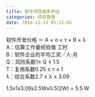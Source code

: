 ```yaml
---
title: 软件项目成本评估
categories: 项目管理
date: 2018-12-13 05:12:05
---
```




软件开发价格 ＝ A × σ × τ × B × λ  
A：估算工作量经验值  工时  
B：软件企业的平均工资／人·月  
Q：风险系数1≤ Q ≤ 1.5  
T：复用系数0.25 ≤ τ ≤ 1  
λ：综合系数2.7 ≤ λ ≤ 3.09  

1.5x1x3.09x2.5Wx0.5(2W) = 5.5 W
